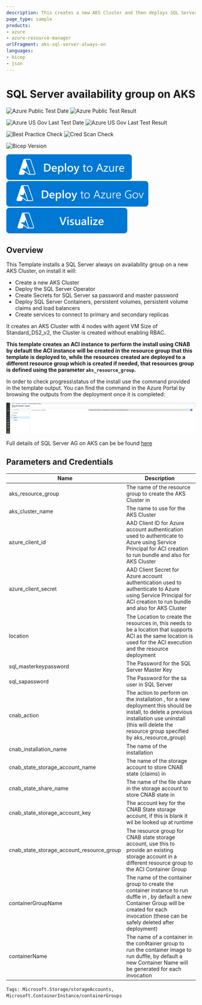 ```yaml
---
description: This creates a new AKS Cluster and then deploys SQL Server availability groups into it using a CNAB package deployed using Duffle and ACI
page_type: sample
products:
- azure
- azure-resource-manager
urlFragment: aks-sql-server-always-on
languages:
- bicep
- json
---
```

# SQL Server availability group on AKS

![Azure Public Test Date](https://azurequickstartsservice.blob.core.windows.net/badges/application-workloads/sql/aks-sql-server-always-on/PublicLastTestDate.svg)
![Azure Public Test Result](https://azurequickstartsservice.blob.core.windows.net/badges/application-workloads/sql/aks-sql-server-always-on/PublicDeployment.svg)

![Azure US Gov Last Test Date](https://azurequickstartsservice.blob.core.windows.net/badges/application-workloads/sql/aks-sql-server-always-on/FairfaxLastTestDate.svg)
![Azure US Gov Last Test Result](https://azurequickstartsservice.blob.core.windows.net/badges/application-workloads/sql/aks-sql-server-always-on/FairfaxDeployment.svg)

![Best Practice Check](https://azurequickstartsservice.blob.core.windows.net/badges/application-workloads/sql/aks-sql-server-always-on/BestPracticeResult.svg)
![Cred Scan Check](https://azurequickstartsservice.blob.core.windows.net/badges/application-workloads/sql/aks-sql-server-always-on/CredScanResult.svg)

![Bicep Version](https://azurequickstartsservice.blob.core.windows.net/badges/application-workloads/sql/aks-sql-server-always-on/BicepVersion.svg)

[![Deploy To Azure](https://raw.githubusercontent.com/Azure/azure-quickstart-templates/master/1-CONTRIBUTION-GUIDE/images/deploytoazure.svg?sanitize=true)](https://portal.azure.com/#create/Microsoft.Template/uri/https%3A%2F%2Fraw.githubusercontent.com%2FAzure%2Fazure-quickstart-templates%2Fmaster%2Fapplication-workloads%2Fsql%2Faks-sql-server-always-on%2Fazuredeploy.json)
[![Deploy To Azure US Gov](https://raw.githubusercontent.com/Azure/azure-quickstart-templates/master/1-CONTRIBUTION-GUIDE/images/deploytoazuregov.svg?sanitize=true)](https://portal.azure.us/#create/Microsoft.Template/uri/https%3A%2F%2Fraw.githubusercontent.com%2FAzure%2Fazure-quickstart-templates%2Fmaster%2Fapplication-workloads%2Fsql%2Faks-sql-server-always-on%2Fazuredeploy.json)
[![Visualize](https://raw.githubusercontent.com/Azure/azure-quickstart-templates/master/1-CONTRIBUTION-GUIDE/images/visualizebutton.svg?sanitize=true)](http://armviz.io/#/?load=https%3A%2F%2Fraw.githubusercontent.com%2FAzure%2Fazure-quickstart-templates%2Fmaster%2Fapplication-workloads%2Fsql%2Faks-sql-server-always-on%2Fazuredeploy.json)

## Overview

This Template installs a SQL Server always on availability group on a new AKS Cluster, on install it will:

* Create a new AKS Cluster
* Deploy the SQL Server Operator
* Create Secrets for SQL Server sa password and master password
* Deploy SQL Server Containers, persistent volumes, persistent volume claims and load balancers
* Create services to connect to primary and secondary replicas

It creates an AKS Cluster with 4 nodes with agent VM Size of Standard_DS2_v2, the Cluster is created without enabling RBAC.

**This template creates an ACI instance to perform the install using CNAB by default the ACI instance will be created in the resource group that this template is deployed to, while the resources created are deployed to a different resource group which is created if needed, that resources group is defined using the parameter `aks_resource_group`.**

In order to check progress\status of the install use the command provided in the template output. You can find the command in the Azure Portal by browsing the outputs from the deployment once it is completed:

![portal-template-deployment-outputs](./images/portal-template-deployment-outputs.png)

Full details of SQL Server AG on AKS can be be found [here](https://learn.microsoft.com/sql/linux/sql-server-linux-kubernetes-deploy?view=sqlallproducts-allversions)

## Parameters and Credentials

| Name| Description
---|---
aks_resource_group |   The name of the resource group to create the AKS Cluster in
aks_cluster_name |  The name to use for the AKS Cluster
azure_client_id | AAD Client ID for Azure account authentication used to authenticate to Azure using Service Principal for ACI creation to run bundle and also for AKS Cluster
azure_client_secret |  AAD Client Secret for Azure account authentication used to authenticate to Azure using Service Principal for ACI creation to run bundle and also for AKS Cluster
location | The Location to create the resources in, this needs to be a location that supports ACI as the same location is used for the ACI execution and the resource deployment
sql_masterkeypassword |  The Password for the SQL Server Master Key
sql_sapassword | The Password for the sa user in SQL Server
cnab_action | The action to perform on the installation , for a new deployment this should be install, to delete a previous installation use uninstall (this will delete the resource group specified by aks_resource_group)
cnab_installation_name | The name of the installation
cnab_state_storage_account_name| The name of the storage account to store CNAB state (claims) in
cnab_state_share_name| The name of the file share in the storage account to store CNAB state in
cnab_state_storage_account_key | The account key for the CNAB State storage account, if this is blank it wil be looked up at runtime
cnab_state_storage_account_resource_group| The resource group for CNAB state storage account, use this to provide an existing storage account in a different resource group to the ACI Container Group
containerGroupName | The name of the container group to create the container instance to run duffle in , by default a new Container Group will be created for each invocation (these can be safely deleted after deployment)
containerName| The name of a container in the con◊tainer group to run the container image to run duffle, by default a new Container Name will be generated for each invocation

`Tags: Microsoft.Storage/storageAccounts, Microsoft.ContainerInstance/containerGroups`
